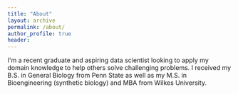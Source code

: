 ```yaml
---
title: "About"
layout: archive
permalink: /about/
author_profile: true
header:
---
```


I'm a recent graduate and aspiring data scientist looking to apply my domain
knowledge to help others solve challenging problems. I received my B.S. in General Biology from Penn State as well as my M.S. in Bioengineering (synthetic biology) and MBA from Wilkes University.
